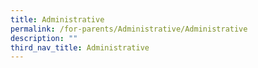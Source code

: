 ```yaml
---
title: Administrative
permalink: /for-parents/Administrative/Administrative
description: ""
third_nav_title: Administrative
---
```

